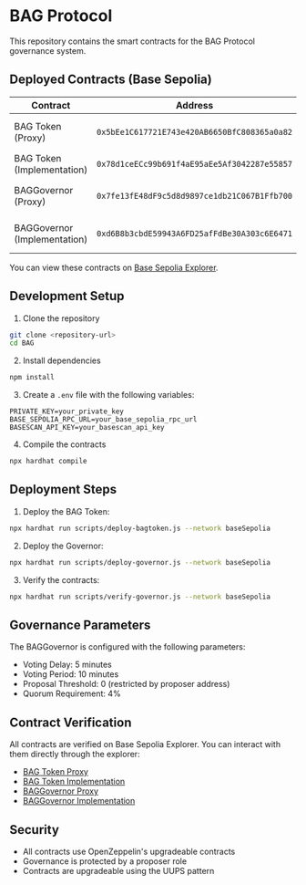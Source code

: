 # BAG Protocol

This repository contains the smart contracts for the BAG Protocol governance system.

## Deployed Contracts (Base Sepolia)

| Contract | Address | Description |
|----------|---------|-------------|
| BAG Token (Proxy) | `0x5bEe1C617721E743e420AB6650BfC808365a0a82` | The governance token |
| BAG Token (Implementation) | `0x78d1ceECc99b691f4aE95aEe5Af3042287e55857` | The token implementation |
| BAGGovernor (Proxy) | `0x7fe13fE48dF9c5d8d9897ce1db21C067B1Ffb700` | The governance contract |
| BAGGovernor (Implementation) | `0xd6B8b3cbdE59943A6FD25afFdBe30A303c6E6471` | The governance implementation |

You can view these contracts on [Base Sepolia Explorer](https://sepolia.basescan.org/).

## Development Setup

1. Clone the repository
```bash
git clone <repository-url>
cd BAG
```

2. Install dependencies
```bash
npm install
```

3. Create a `.env` file with the following variables:
```
PRIVATE_KEY=your_private_key
BASE_SEPOLIA_RPC_URL=your_base_sepolia_rpc_url
BASESCAN_API_KEY=your_basescan_api_key
```

4. Compile the contracts
```bash
npx hardhat compile
```

## Deployment Steps

1. Deploy the BAG Token:
```bash
npx hardhat run scripts/deploy-bagtoken.js --network baseSepolia
```

2. Deploy the Governor:
```bash
npx hardhat run scripts/deploy-governor.js --network baseSepolia
```

3. Verify the contracts:
```bash
npx hardhat run scripts/verify-governor.js --network baseSepolia
```

## Governance Parameters

The BAGGovernor is configured with the following parameters:
- Voting Delay: 5 minutes
- Voting Period: 10 minutes
- Proposal Threshold: 0 (restricted by proposer address)
- Quorum Requirement: 4%

## Contract Verification

All contracts are verified on Base Sepolia Explorer. You can interact with them directly through the explorer:
- [BAG Token Proxy](https://sepolia.basescan.org/address/0x5bEe1C617721E743e420AB6650BfC808365a0a82#code)
- [BAG Token Implementation](https://sepolia.basescan.org/address/0x78d1ceECc99b691f4aE95aEe5Af3042287e55857#code)
- [BAGGovernor Proxy](https://sepolia.basescan.org/address/0x7fe13fE48dF9c5d8d9897ce1db21C067B1Ffb700#code)
- [BAGGovernor Implementation](https://sepolia.basescan.org/address/0xd6B8b3cbdE59943A6FD25afFdBe30A303c6E6471#code)

## Security

- All contracts use OpenZeppelin's upgradeable contracts
- Governance is protected by a proposer role
- Contracts are upgradeable using the UUPS pattern
